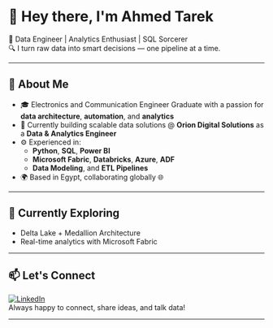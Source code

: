 # 👋 Hey there, I'm Ahmed Tarek

🚀 Data Engineer | Analytics Enthusiast | SQL Sorcerer  
🔍 I turn raw data into smart decisions — one pipeline at a time.

---

## 💼 About Me

- 🎓 Electronics and Communication Engineer Graduate with a passion for **data architecture**, **automation**, and **analytics**
- 🏢 Currently building scalable data solutions @ **Orion Digital Solutions** as a **Data & Analytics Engineer**
- ⚙️ Experienced in:
  - **Python**, **SQL**, **Power BI**
  - **Microsoft Fabric**, **Databricks**, **Azure**, **ADF**
  - **Data Modeling**, and **ETL Pipelines**
- 🌍 Based in Egypt, collaborating globally 🌐

---

## 🌱 Currently Exploring

- Delta Lake + Medallion Architecture  
- Real-time analytics with Microsoft Fabric 

---

## 📫 Let's Connect

[![LinkedIn](https://img.shields.io/badge/LinkedIn-blue?logo=linkedin)](https://www.linkedin.com/in/ahmed-tarek99/)  
Always happy to connect, share ideas, and talk data!

---
